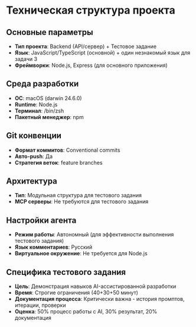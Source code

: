 # Техническая структура проекта

## Основные параметры
- **Тип проекта**: Backend (API/сервер) + Тестовое задание
- **Язык**: JavaScript/TypeScript (основной) + один незнакомый язык для задачи 3
- **Фреймворки**: Node.js, Express (для основного приложения)

## Среда разработки
- **ОС**: macOS (darwin 24.6.0)
- **Runtime**: Node.js
- **Терминал**: /bin/zsh
- **Пакетный менеджер**: npm

## Git конвенции
- **Формат коммитов**: Conventional commits
- **Авто-push**: Да
- **Стратегия веток**: feature branches

## Архитектура
- **Тип**: Модульная структура для тестового задания
- **MCP серверы**: Не требуются для тестового задания

## Настройки агента
- **Режим работы**: Автономный (для эффективности выполнения тестового задания)
- **Язык комментариев**: Русский
- **Виртуальное окружение**: Не требуется для Node.js

## Специфика тестового задания
- **Цель**: Демонстрация навыков AI-ассистированной разработки
- **Время**: Строгие ограничения (40+30+50 минут)
- **Документация процесса**: Критически важна - история промптов, итерации, проверки
- **Оценка**: 50% процесс работы с AI, 30% результат, 20% документация
